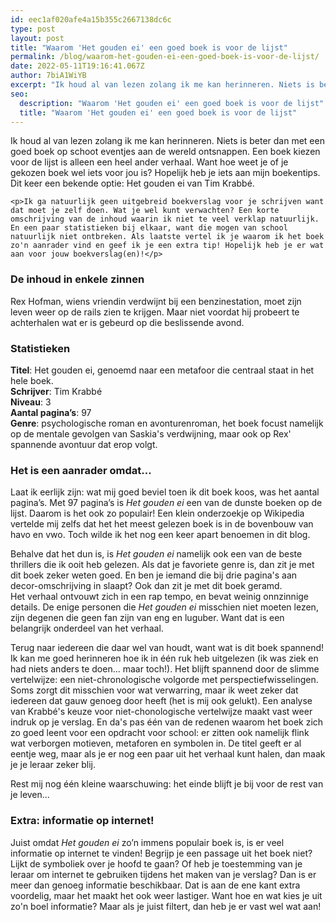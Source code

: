 ```yaml
---
id: eec1af020afe4a15b355c2667138dc6c
type: post
layout: post
title: "Waarom 'Het gouden ei' een goed boek is voor de lijst"
permalink: /blog/waarom-het-gouden-ei-een-goed-boek-is-voor-de-lijst/
date: 2022-05-11T19:16:41.067Z
author: 7biA1WiYB
excerpt: "Ik houd al van lezen zolang ik me kan herinneren. Niets is beter dan met een goed boek op schoot eventjes aan de wereld ontsnappen. Een boek kiezen voor de lijst is alleen een heel ander verhaal. Want hoe weet je of je gekozen boek wel iets voor jou is? Hopelijk heb je iets aan mijn boekentips. Dit keer een bekende optie: Het gouden ei van Tim Krabbé.  "
seo:
  description: "Waarom 'Het gouden ei' een goed boek is voor de lijst"
  title: "Waarom 'Het gouden ei' een goed boek is voor de lijst"
---
```

Ik houd al van lezen zolang ik me kan herinneren. Niets is beter dan met een goed boek op schoot eventjes aan de wereld ontsnappen. Een boek kiezen voor de lijst is alleen een heel ander verhaal. Want hoe weet je of je gekozen boek wel iets voor jou is? Hopelijk heb je iets aan mijn boekentips. Dit keer een bekende optie: Het gouden ei van Tim Krabbé.  

    <p>Ik ga natuurlijk geen uitgebreid boekverslag voor je schrijven want dat moet je zelf doen. Wat je wel kunt verwachten? Een korte omschrijving van de inhoud waarin ik niet te veel verklap natuurlijk. En een paar statistieken bij elkaar, want die mogen van school natuurlijk niet ontbreken. Als laatste vertel ik je waarom ik het boek zo'n aanrader vind en geef ik je een extra tip! Hopelijk heb je er wat aan voor jouw boekverslag(en)!</p>
<h3>De inhoud in enkele zinnen</h3>
<p>Rex Hofman, wiens vriendin verdwijnt bij een benzinestation, moet zijn leven weer op de rails zien te krijgen. Maar niet voordat hij probeert te achterhalen wat er is gebeurd op die beslissende avond.</p>
<h3>Statistieken</h3>
<p><strong>Titel</strong>: Het gouden ei, genoemd naar een metafoor die centraal staat in het hele boek.<br><strong>Schrijver</strong>: Tim Krabbé<br><strong>Niveau</strong>: 3<br><strong>Aantal pagina’s</strong>: 97<br><strong>Genre</strong>: psychologische roman en avonturenroman, het boek focust namelijk op de mentale gevolgen van Saskia's verdwijning, maar ook op Rex' spannende avontuur dat erop volgt.</p>
<h3>Het is een aanrader omdat...</h3>
<p>Laat ik eerlijk zijn: wat mij goed beviel toen ik dit boek koos, was het aantal pagina’s. Met 97 pagina’s is <em>Het gouden ei </em>een van de dunste boeken op de lijst. Daarom is het ook zo populair! Een klein onderzoekje op Wikipedia vertelde mij zelfs dat het het meest gelezen boek is in de bovenbouw van havo en vwo. Toch wilde ik het nog een keer apart benoemen in dit blog.</p>
<p>Behalve dat het dun is, is <em>Het gouden ei</em> namelijk ook een van de beste thrillers die ik ooit heb gelezen. Als dat je favoriete genre is, dan zit je met dit boek zeker weten goed. En ben je iemand die bij drie pagina's aan decor-omschrijving in slaapt? Ook dan zit je met dit boek geramd. Het verhaal ontvouwt zich in een rap tempo, en bevat weinig onnzinnige details. De enige personen die <em>Het gouden ei</em> misschien niet moeten lezen, zijn degenen die geen fan zijn van eng en luguber. Want dat is een belangrijk onderdeel van het verhaal.</p>
<p>Terug naar iedereen die daar wel van houdt, want wat is dit boek spannend! Ik kan me goed herinneren hoe ik in één ruk heb uitgelezen (ik was ziek en had niets anders te doen... maar toch!). Het blijft spannend door de slimme vertelwijze: een niet-chronologische volgorde met perspectiefwisselingen. Soms zorgt dit misschien voor wat verwarring, maar ik weet zeker dat iedereen dat gauw genoeg door heeft (het is mij ook gelukt). Een analyse van Krabbé's keuze voor niet-chonologische vertelwijze maakt vast weer indruk op je verslag. En da's pas één van de redenen waarom het boek zich zo goed leent voor een opdracht voor school: er zitten ook namelijk flink wat verborgen motieven, metaforen en symbolen in. De titel geeft er al eentje weg, maar als je er nog een paar uit het verhaal kunt halen, dan maak je je leraar zeker blij.</p>
<p>Rest mij nog één kleine waarschuwing: het einde blijft je bij voor de rest van je leven...</p>
<h3>Extra: informatie op internet!</h3>
<p>Juist omdat <em>Het gouden ei</em> zo’n immens populair boek is, is er veel informatie op internet te vinden! Begrijp je een passage uit het boek niet? Lijkt de symboliek over je hoofd te gaan? Of heb je toestemming van je leraar om internet te gebruiken tijdens het maken van je verslag? Dan is er meer dan genoeg informatie beschikbaar. Dat is aan de ene kant extra voordelig, maar het maakt het ook weer lastiger. Want hoe en wat kies je uit zo'n boel informatie? Maar als je juist filtert, dan heb je er vast wel wat aan! </p>  

